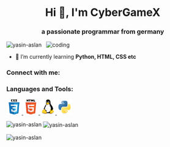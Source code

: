 <h1 align="center">Hi 👋, I'm CyberGameX</h1>
<h3 align="center">a passionate programmar from germany</h3>

<img align="right" alt="coding" width="400" src="https://imgs.search.brave.com/kWZKvUVCZujFDUbzjLAzqToM4aYCz08XFh4HlbjaA1E/rs:fit:860:0:0/g:ce/aHR0cHM6Ly9pbWcu/ZnJlZXBpay5jb20v/cHJlbWl1bS1waG90/by9kYXJrLWJhY2tn/cm91bmQtd2l0aC1y/b3dzLW51bWJlcnMt/d29yZHMtY29kZS1p/dF83NzEzMzUtNTE2/OTkuanBnP3NpemU9/NjI2JmV4dD1qcGc">

<p align="left"> <img src="https://komarev.com/ghpvc/?username=yasin-aslan&label=Profile%20views&color=0e75b6&style=flat" alt="yasin-aslan" /> </p>

- 🌱 I’m currently learning **Python, HTML, CSS etc**


<h3 align="left">Connect with me:</h3>
<p align="left">
</p>

<h3 align="left">Languages and Tools:</h3>
<p align="left"> <a href="https://www.w3schools.com/css/" target="_blank" rel="noreferrer"> <img src="https://raw.githubusercontent.com/devicons/devicon/master/icons/css3/css3-original-wordmark.svg" alt="css3" width="40" height="40"/> </a> <a href="https://www.w3.org/html/" target="_blank" rel="noreferrer"> <img src="https://raw.githubusercontent.com/devicons/devicon/master/icons/html5/html5-original-wordmark.svg" alt="html5" width="40" height="40"/> </a> <a href="https://www.linux.org/" target="_blank" rel="noreferrer"> <img src="https://raw.githubusercontent.com/devicons/devicon/master/icons/linux/linux-original.svg" alt="linux" width="40" height="40"/> </a> <a href="https://www.python.org" target="_blank" rel="noreferrer"> <img src="https://raw.githubusercontent.com/devicons/devicon/master/icons/python/python-original.svg" alt="python" width="40" height="40"/> </a> </p>

<p><img align="left" src="https://github-readme-stats.vercel.app/api/top-langs?username=yasin-aslan&show_icons=true&locale=en&layout=compact" alt="yasin-aslan" /></p>

<p>&nbsp;<img align="center" src="https://github-readme-stats.vercel.app/api?username=yasin-aslan&show_icons=true&locale=en" alt="yasin-aslan" /></p>

<p><img align="center" src="https://github-readme-streak-stats.herokuapp.com/?user=yasin-aslan&" alt="yasin-aslan" /></p>
